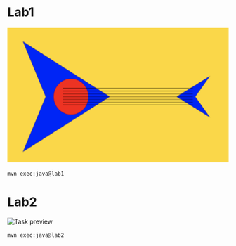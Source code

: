# Lab1
![Task preview](./public/lab1-preview.png)
```bash
mvn exec:java@lab1
```

# Lab2
![Task preview](./public/lab2-preview.png)
```bash
mvn exec:java@lab2 
```